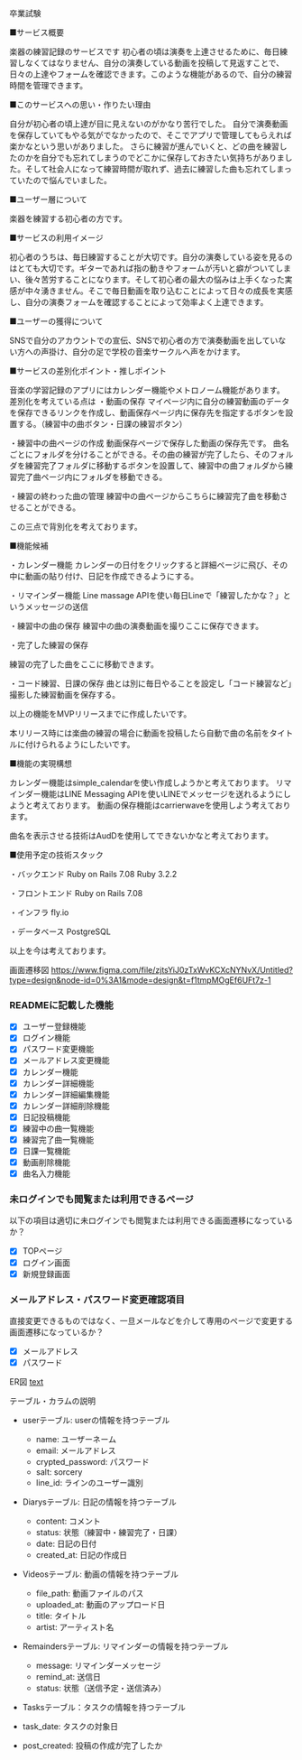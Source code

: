 卒業試験

■サービス概要

楽器の練習記録のサービスです
初心者の頃は演奏を上達させるために、毎日練習しなくてはなりません、自分の演奏している動画を投稿して見返すことで、日々の上達やフォームを確認できます。このような機能があるので、自分の練習時間を管理できます。

■このサービスへの思い・作りたい理由

自分が初心者の頃上達が目に見えないのがかなり苦行でした。
自分で演奏動画を保存していてもやる気がでなかったので、そこでアプリで管理してもらえれば楽かなという思いがありました。
さらに練習が進んでいくと、どの曲を練習したのかを自分でも忘れてしまうのでどこかに保存しておきたい気持ちがありました。そして社会人になって練習時間が取れず、過去に練習した曲も忘れてしまっていたので悩んでいました。

■ユーザー層について

楽器を練習する初心者の方です。

■サービスの利用イメージ

初心者のうちは、毎日練習することが大切です。自分の演奏している姿を見るのはとても大切です。ギターであれば指の動きやフォームが汚いと癖がついてしまい、後々苦労することになります。そして初心者の最大の悩みは上手くなった実感が中々湧きません。そこで毎日動画を取り込むことによって日々の成長を実感し、自分の演奏フォームを確認することによって効率よく上達できます。

■ユーザーの獲得について

SNSで自分のアカウントでの宣伝、SNSで初心者の方で演奏動画を出していない方への声掛け、自分の足で学校の音楽サークルへ声をかけます。

■サービスの差別化ポイント・推しポイント

音楽の学習記録のアプリにはカレンダー機能やメトロノーム機能があります。
差別化を考えている点は
・動画の保存
  マイページ内に自分の練習動画のデータを保存できるリンクを作成し、動画保存ページ内に保存先を指定するボタンを設置する。（練習中の曲ボタン・日課の練習ボタン）

・練習中の曲ページの作成
  動画保存ページで保存した動画の保存先です。
  曲名ごとにフォルダを分けることができる。その曲の練習が完了したら、そのフォルダを練習完了フォルダに移動するボタンを設置して、練習中の曲フォルダから練習完了曲ページ内にフォルダを移動できる。

・練習の終わった曲の管理
  練習中の曲ページからこちらに練習完了曲を移動させることができる。

この三点で背別化を考えております。

■機能候補

・カレンダー機能
  カレンダーの日付をクリックすると詳細ページに飛び、その中に動画の貼り付け、日記を作成できるようにする。

・リマインダー機能
  Line massage APIを使い毎日Lineで「練習したかな？」というメッセージの送信


・練習中の曲の保存
  練習中の曲の演奏動画を撮りここに保存できます。

・完了した練習の保存

練習の完了した曲をここに移動できます。

・コード練習、日課の保存
  曲とは別に毎日やることを設定し「コード練習など」撮影した練習動画を保存する。


以上の機能をMVPリリースまでに作成したいです。



本リリース時には楽曲の練習の場合に動画を投稿したら自動で曲の名前をタイトルに付けられるようにしたいです。

■機能の実現構想

カレンダー機能はsimple_calendarを使い作成しようかと考えております。
リマインダー機能はLINE Messaging APIを使いLINEでメッセージを送れるようにしようと考えております。
動画の保存機能はcarrierwaveを使用しよう考えております。

曲名を表示させる技術はAudDを使用してできないかなと考えております。

■使用予定の技術スタック

・バックエンド
  Ruby on Rails 7.08
  Ruby          3.2.2

・フロントエンド
  Ruby on Rails 7.08

・インフラ
  fly.io

・データベース
  PostgreSQL

以上を今は考えております。


画面遷移図
https://www.figma.com/file/zjtsYiJ0zTxWvKCXcNYNvX/Untitled?type=design&node-id=0%3A1&mode=design&t=f1tmpMOgEf6UFt7z-1

### READMEに記載した機能
- [x] ユーザー登録機能
- [x] ログイン機能
- [x] パスワード変更機能
- [x] メールアドレス変更機能
- [x] カレンダー機能
- [x] カレンダー詳細機能
- [x] カレンダー詳細編集機能
- [X] カレンダー詳細削除機能
- [x] 日記投稿機能
- [x] 練習中の曲一覧機能
- [x] 練習完了曲一覧機能
- [x] 日課一覧機能
- [x] 動画削除機能
- [x] 曲名入力機能

### 未ログインでも閲覧または利用できるページ
以下の項目は適切に未ログインでも閲覧または利用できる画面遷移になっているか？
- [x] TOPページ
- [x] ログイン画面
- [x] 新規登録画面

### メールアドレス・パスワード変更確認項目
直接変更できるものではなく、一旦メールなどを介して専用のページで変更する画面遷移になっているか？
- [x] メールアドレス
- [x] パスワード

ER図
[text](er.drawio)

テーブル・カラムの説明
- userテーブル: userの情報を持つテーブル
  - name: ユーザーネーム
  - email: メールアドレス
  - crypted_password: パスワード
  - salt: sorcery
  - line_id: ラインのユーザー識別

- Diarysテーブル: 日記の情報を持つテーブル
  - content: コメント
  - status: 状態（練習中・練習完了・日課）
  - date: 日記の日付
  - created_at: 日記の作成日

- Videosテーブル: 動画の情報を持つテーブル
  - file_path: 動画ファイルのパス
  - uploaded_at: 動画のアップロード日
  - title: タイトル
  - artist: アーティスト名

- Remaindersテーブル: リマインダーの情報を持つテーブル
  - message: リマインダーメッセージ
  - remind_at: 送信日
  - status: 状態（送信予定・送信済み）

- Tasksテーブル：タスクの情報を持つテーブル
 - task_date: タスクの対象日
 - post_created: 投稿の作成が完了したか